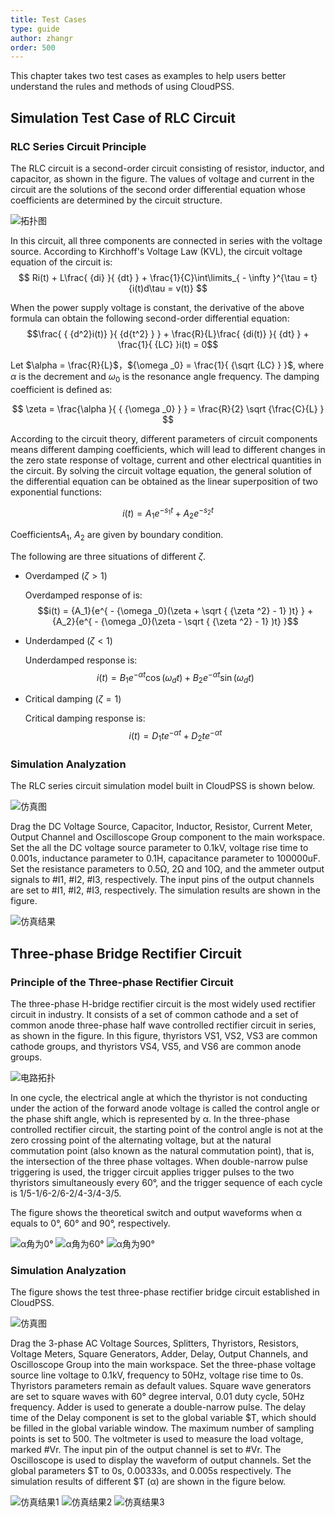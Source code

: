 ```yaml
---
title: Test Cases
type: guide
author: zhangr
order: 500
---
```


This chapter takes two test cases as examples to help users better understand the rules and methods of using CloudPSS.

## Simulation Test Case of RLC Circuit

### RLC Series Circuit Principle

The RLC circuit is a second-order circuit consisting of resistor, inductor, and capacitor, as shown in the figure. The values of voltage and current in the circuit are the solutions of the second order differential equation whose coefficients are determined by the circuit structure. 

![拓扑图](User4/51.png "RLC series circuit")

In this circuit, all three components are connected in series with the voltage source. According to Kirchhoff's Voltage Law (KVL), the circuit voltage equation of the circuit is:
$$ Ri(t) + L\frac{ {di} }{ {dt} } + \frac{1}{C}\int\limits_{ - \infty }^{\tau  = t} {i(t)d\tau  = v(t)} $$

When the power supply voltage is constant, the derivative of the above formula can obtain the following second-order differential equation:
$$\frac{ { {d^2}i(t)} }{ {d{t^2} } } + \frac{R}{L}\frac{ {di(t)} }{ {dt} } + \frac{1}{ {LC} }i(t) = 0$$

Let $\alpha  = \frac{R}{L}$，${\omega _0} = \frac{1}{ {\sqrt {LC} } }$, where $\alpha$ is the decrement and $\omega _0$ is the resonance angle frequency. The damping coefficient is defined as:

$$ \zeta  = \frac{\alpha }{ { {\omega _0} } } = \frac{R}{2} \sqrt {\frac{C}{L} } $$ 

According to the circuit theory, different parameters of circuit components means different damping coefficients, which will lead to different changes in the zero state response of voltage, current and other electrical quantities in the circuit. By solving the circuit voltage equation, the general solution of the differential equation can be obtained as the linear superposition of two exponential functions:

$$i(t) = {A_1}{e^{ - {s_1}t} } + {A_2}{e^{ - {s_2}t} }$$

Coefficients$A_1$, $A_2$ are given by boundary condition.

The following are three situations of different $\zeta$.

+ Overdamped ($\zeta >1$)

  Overdamped response of is:
  $$i(t) = {A_1}{e^{ - {\omega _0}(\zeta  + \sqrt { {\zeta ^2} - 1} )t} } + {A_2}{e^{ - {\omega _0}(\zeta  - \sqrt { {\zeta ^2} - 1} )t} }$$

+ Underdamped ($\zeta <1$)

  Underdamped response is:
  $$i(t) = {B_1}{e^{ - \alpha t} }\cos ({\omega _d}t) + {B_2}{e^{ - \alpha t} }\sin ({\omega _d}t)$$

+ Critical damping ($\zeta =1$)

  Critical damping response is:
  $$ i(t) = {D_1}t{e^{ - \alpha t} } + {D_2}t{e^{ - \alpha t} }$$

### Simulation Analyzation

The RLC series circuit simulation model built in CloudPSS is shown below.

![仿真图](User4/A1.png "RLC series circuit simulation model")

Drag the DC Voltage Source, Capacitor, Inductor, Resistor, Current Meter, Output Channel and Oscilloscope Group component to the main workspace. Set the all the DC voltage source parameter to 0.1kV, voltage rise time to 0.001s, inductance parameter to 0.1H, capacitance parameter to 100000uF. Set the resistance parameters to 0.5Ω, 2Ω and 10Ω, and the ammeter output signals to #I1, #I2, #I3, respectively. The input pins of the output channels are set to #I1, #I2, #I3, respectively.  The simulation results are shown in the figure.

![仿真结果](User4/A2.png "Simulation results of the RLC series circuit")

## Three-phase Bridge Rectifier Circuit

### Principle of the Three-phase Rectifier Circuit

The three-phase H-bridge rectifier circuit is the most widely used rectifier circuit in industry. It consists of a set of common cathode and a set of common anode three-phase half wave controlled rectifier circuit in series, as shown in the figure. In this figure, thyristors VS1, VS2, VS3 are common cathode groups, and thyristors VS4, VS5, and VS6 are common anode groups.

![电路拓扑](User4/A3.png "Three-phase H-bridge rectifier circuit")

In one cycle, the electrical angle at which the thyristor is not conducting under the action of the forward anode voltage is called the control angle or the phase shift angle, which is represented by α. In the three-phase controlled rectifier circuit, the starting point of the control angle is not at the zero crossing point of the alternating voltage, but at the natural commutation point (also known as the natural commutation point), that is, the intersection of the three phase voltages. When double-narrow pulse triggering is used, the trigger circuit applies trigger pulses to the two thyristors simultaneously every 60°, and the trigger sequence of each cycle is 1/5-1/6-2/6-2/4-3/4-3/5.

The figure shows the theoretical switch and output waveforms when α equals to 0°, 60° and 90°, respectively.

![α角为0°](User4/A4.png "The theoretical switch and output waveforms when α equals to 0°")
![α角为60°](User4/A41.png "The theoretical switch and output waveforms when α equals to 60°")
![α角为90°](User4/A42.png "The theoretical switch and output waveforms when α equals to 90°")

### Simulation Analyzation

The figure shows the test three-phase rectifier bridge circuit established in CloudPSS.

![仿真图](User4/A5.png "Simulation diagram of three-phase H-bridge rectifier circuit")

Drag the 3-phase AC Voltage Sources, Splitters, Thyristors, Resistors, Voltage Meters, Square Generators, Adder, Delay, Output Channels, and Oscilloscope Group into the main workspace. Set the three-phase voltage source line voltage to 0.1kV, frequency to 50Hz, voltage rise time to 0s. Thyristors parameters remain as default values. Square wave generators are set to square waves with 60° degree interval, 0.01 duty cycle, 50Hz frequency. Adder is used to generate a double-narrow pulse.  The delay time of the Delay component is set to the global variable \$T, which should be filled in the global variable window. The maximum number of sampling points is set to 500. The voltmeter is used to measure the load voltage, marked #Vr. The input pin of the output channel is set to #Vr. The Oscilloscope is used to display the waveform of output channels. Set the global parameters \$T to 0s, 0.00333s, and 0.005s respectively. The simulation results of different \$T (α) are shown in the figure below.

![仿真结果1](User4/A6.png "Simulation results when α is 0°")
![仿真结果2](User4/A7.png "Simulation results when α is 60°")
![仿真结果3](User4/A8.png "Simulation results when α is 90°")




